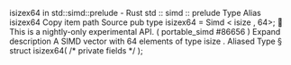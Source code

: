 isizex64 in std::simd::prelude - Rust
std
::
simd
::
prelude
Type Alias
isizex64
Copy item path
Source
pub type isizex64 =
Simd
<
isize
, 64>;
🔬
This is a nightly-only experimental API. (
portable_simd
#86656
)
Expand description
A SIMD vector with 64 elements of type
isize
.
Aliased Type
§
struct isizex64(
/* private fields */
);